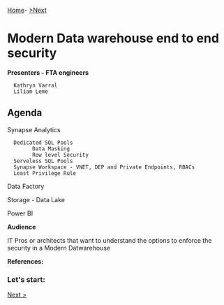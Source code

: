 
[Home](https://github.com/LiliamLeme/FTALive-Sessions_Synapse_SQL/edit/main/content/data/ModernDatawarehouse-Security/Agenda.md)\- [>Next](https://github.com/LiliamLeme/FTALive-Sessions_Synapse_SQL/blob/main/content/data/ModernDatawarehouse-Security/Serveless_dedicatedPool_DataProtection.md)


# Modern Data warehouse end to end security


**Presenters - FTA engineers**

      Kathryn Varral
      Liliam Leme


## Agenda

Synapse Analytics

      Dedicated SQL Pools
            Data Masking
            Row level Security
      Serveless SQL Pools
      Synapse Workspace - VNET, DEP and Private Endpoints, RBACs
      Least Privilege Rule

Data Factory

Storage - Data Lake

Power BI


**Audience**

IT Pros or architects that want to understand the options to enforce the security in a Modern Datwarehouse

**References:**



### Let's start:

 [Next >](https://github.com/LiliamLeme/FTALive-Sessions_Synapse_SQL/blob/main/content/data/ModernDatawarehouse-Security/Serveless_dedicatedPool_DataProtection.md)


